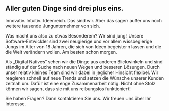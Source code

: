 <h2>Aller guten Dinge sind drei plus eins.</h2>

Innovativ. Intuitiv. Ideenreich. Das sind wir. Aber das sagen außer uns noch weitere tausende Jungunternehmer von sich.

Was macht uns also zu etwas Besonderem? Wir sind jung! Unsere Software-Entwickler sind zwei neugierige und vor allem wissbegierige Jungs im Alter von 18 Jahren, die sich von Ideen begeistern lassen und die die Welt verändern wollen. Am besten schon morgen.

Als „Digital Natives“ sehen wir die Dinge aus anderen Blickwinkeln und sind ständig auf der Suche nach neuen Wegen und besseren Lösungen. Durch unser relativ kleines Team sind wir dabei in jeglicher Hinsicht flexibel. Wir reagieren schnell auf neue Trends und setzen die Wünsche unserer Kunden zeitnah um. Dafür ist eine enge Zusammenarbeit nötig. Nicht ohne Stolz können wir sagen, dass sie mit uns reibungslos funktioniert!

Sie haben Fragen? Dann kontaktieren Sie uns. Wir freuen uns über Ihr Interesse.
